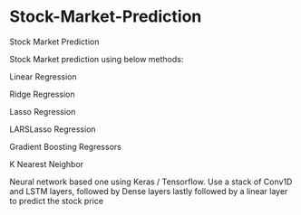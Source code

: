 # Stock-Market-Prediction
Stock Market Prediction

Stock Market prediction using below methods:

Linear Regression

Ridge Regression

Lasso Regression

LARSLasso Regression

Gradient Boosting Regressors

K Nearest Neighbor

Neural network based one using Keras / Tensorflow. Use a stack of Conv1D and LSTM layers, followed by Dense layers lastly followed by a 
linear layer to predict the stock price
